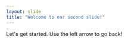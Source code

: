 ```yaml
---
layout: slide
title: "Welcome to our second slide!"
---
```

Let's get started. 
Use the left arrow to go back!
